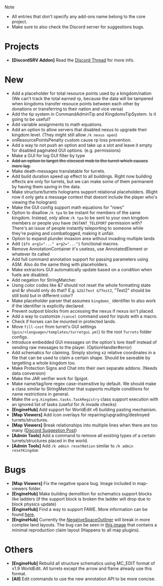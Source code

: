 > [!NOTE] 
> * All entries that don't specify any add-ons name belong to the core project.
> * Make sure to also check the Discord server for suggestions bugs.

# Projects
- **[DiscordSRV Addon]** Read the [Discord Thread](https://discord.com/channels/429132410748141579/1082668620632563734) for more info.

# New
- Add a placeholder for total resource points used by a kingdom/nation (We can't track the total earned rp, because the data will be tampered when kingdoms transfer resouce points between each other by donations or transferring to their nation and vice versa)
- Add the tip system in CommandAdminTip and KingdomsTipSystem. Is it going to be useful?
- Add variable assignments to math equations.
- Add an option to allow servers that disabled nexus to upgrade their kingdom level. (They might still allow `/k nexus open`)
- onResourcePointsPenalty custom cause rp loss prevention.
- Add a way to not push an option and take up a slot and leave it empty for disabled paginated GUI options. (e.g.
  permissions)
- Make a GUI for log GUI filter by type
- ~~Add an option to target the cloesest mob to the turret which causes more lag.~~
- Make death-messages translatable for turrets.
- Add build duration speed up effect to all buildings. Right now building effects are only for turrets, but we can make
  some of them permanent by having them saving in the data.
- Make structure/turrets holograms support relational placeholders. (Right now it only gets a message context that
  doesnt include the player who's viewing the hologram)
- Make the GUI config support math equations for "rows"
- Option to disallow `/k tpa` to be instant for members of the same kingdom. Instead, only allow `/k tpa` to be sent to
  your own kingdom members or people you have `INSTANT_TELEPORT` permission with? There's an issue of people instantly
  teleporting to someone while they're pvping and combatlogged, making it unfair.
- Option to expand plunder invasion area without invading multiple lands
- Add `{$fn arg1="..." arg2="..."}` functional macros.
- Remove AnnotationContainer it's useless, use AnnotatedElement or whatever its called
- Add full command annotation support for passing parameters using ASM. Also do the same thing with placeholders.
- Make extractors GUI automatically update based on a condition when fuels are disabled.
- Add negation for StringMatcher.
- Using color codes like &7 should not reset the whole formatting state and &r should only do that?
  E.g. `&2&lTest &7Test2`, "Test2" should be still bold but in different color?
- Make placeholder parser that assumes `kingdoms_` identifier to also work if the identifier is explicitly declared.
- Prevent outpost blocks from accessing the nexus if nexus isn't placed.
- Add a way to customize `/cancel` command used for inputs with a macro.
- Check if horses can be mounted in protected lands.
- Move `fill-cost` from turret's GUI settings (`guis/<language>/templates/turretgui.yml`) to the root `Turrets` folder configs.
- Introduce embedded GUI messages on the option's lore itself instead of sending raw messages to the player. (OptionHandler#error)
- Add schematics for claiming. Simply storing xz relative coordinates in a file that can be used to claim a certain shape. Should be saveable by targetting a whole kingdom too.
- Make Protection Signs and Chat into their own separate addons. (Needs data conversion)
- Make the JAR verifier work for Spigot.
- Make name/tag/lore regex case-insensitive by default. We should make a class similar to StringMatcher that supports multiple conditions for name restrictions in general.
- Make the `org.kingdoms.tasks.TaskRegistry` class support execution with an ignored list of tasks (useful for /k invade checks)
- **[EngineHub]** Add support for WorldEdit v6 building pasting mechanism.
- **[Map Viewers]** Add icon overlays for repairing/upgrading/destroyed turrets/structures.
- **[Map Viewers]** Break relationships into multiple lines when there are too many ([Discord Suggestion Post](https://discord.com/channels/429132410748141579/1375544493805146233))
- **[Admin Tools]** Add a command to remove all existing types of a certain turrets/structures placed in the world.
- **[Admin Tools]** Add `/k admin resetNation` similar to `/k admin resetKingdom` 

# Bugs
- **[Map Viewers]** Fix the negative space bug. Image included in map-viewers folder.
- **[EngineHub]** Make building demolition for schematics support blocks like ladders (if the support block is broken the ladder will drop due to block physics update)
- **[EngineHub]** Find a way to support FAWE. More information can be found [here](https://github.com/CryptoMorin/KingdomsX/wiki/EngineHub-Addon#worldedit-schematic-building-support).
- **[EngineHub]** Currently the [NegativeSpaceOutliner](https://github.com/CryptoMorin/KingdomsX/blob/c4b0475b0dc10c573690d230ab9899691d02062b/map-viewers/commons/src/main/java/org/kingdoms/services/maps/abstraction/outliner/NegativeSpaceOutliner.java)
  will break in more complex land layouts. The bug can be seen in [this image](https://github.com/CryptoMorin/KingdomsX/blob/c4b0475b0dc10c573690d230ab9899691d02062b/map-viewers/Negative%20space%20bug%20with%20specific%20L%20shape%20layout.png) that contains a minimal reproduction claim layout
  (Happens to all map plugins).

# Others
- **[EngineHub]** Rebuild all structure schematics using MC_EDIT format of v1.9 WorldEdit. All turrets except the arrow and flame already use this format.
- **[All]** Edit commands to use the new annotation API to be more concise.